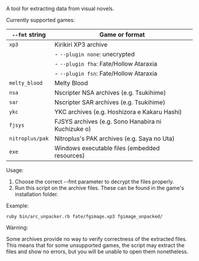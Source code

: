 A tool for extracting data from visual novels.

Currently supported games:

`--fmt` string  | Game or format
--------------- | --------------------------------
`xp3`           | Kirikiri XP3 archive
                | - `--plugin none`: unecrypted
                | - `--plugin fha`: Fate/Hollow Ataraxia
                | - `--plugin fsn`: Fate/Hollow Ataraxia
`melty_blood`   | Melty Blood
`nsa`           | Nscripter NSA archives (e.g. Tsukihime)
`sar`           | Nscripter SAR archives (e.g. Tsukihime)
`ykc`           | YKC archives (e.g. Hoshizora e Kakaru Hashi)
`fjsys`         | FJSYS archives (e.g. Sono Hanabira ni Kuchizuke o)
`nitroplus/pak` | Nitroplus's PAK archives (e.g. Saya no Uta)
`exe`           | Windows executable files (embedded resources)

Usage:

1. Choose the correct --fmt parameter to decrypt the files properly.
2. Run this script on the archive files. These can be found in the game's
   installation folder.

Example:

    ruby bin/arc_unpacker.rb fate/fgimage.xp3 fgimage_unpacked/

Warning:

Some archives provide no way to verify correctness of the extracted files. This
means that for some unsupported games, the script may extract the files and
show no errors, but you will be unable to open them nonetheless.

